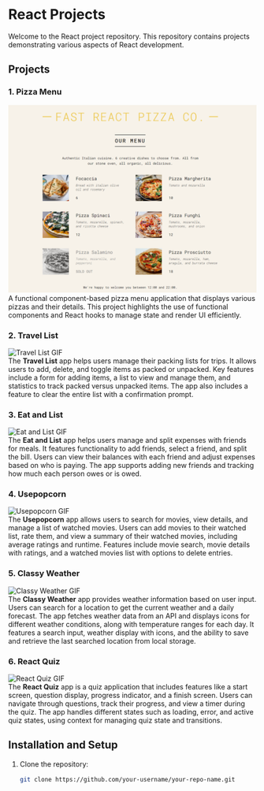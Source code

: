# React Projects

Welcome to the React project repository. This repository contains projects demonstrating various aspects of React development.

## Projects

### 1. **Pizza Menu**
![Pizza Menu Screenshot](https://github.com/CodeWithShivram/React-Js-Projetcs/blob/main/images/Screenshot%202024-09-09%20111300.png)  
A functional component-based pizza menu application that displays various pizzas and their details. This project highlights the use of functional components and React hooks to manage state and render UI efficiently.

### 2. **Travel List**
![Travel List GIF](https://media.giphy.com/media/6Qub9X4JG7zpO7cVd9/giphy.gif)  
The **Travel List** app helps users manage their packing lists for trips. It allows users to add, delete, and toggle items as packed or unpacked. Key features include a form for adding items, a list to view and manage them, and statistics to track packed versus unpacked items. The app also includes a feature to clear the entire list with a confirmation prompt.

### 3. **Eat and List**
![Eat and List GIF](https://media.giphy.com/media/flTfLBfE3j5hHkprdU/giphy.gif)  
The **Eat and List** app helps users manage and split expenses with friends for meals. It features functionality to add friends, select a friend, and split the bill. Users can view their balances with each friend and adjust expenses based on who is paying. The app supports adding new friends and tracking how much each person owes or is owed.

### 4. **Usepopcorn**
![Usepopcorn GIF](https://media.giphy.com/media/6btJR4hqsec4IOLiVh/giphy.gif)  
The **Usepopcorn** app allows users to search for movies, view details, and manage a list of watched movies. Users can add movies to their watched list, rate them, and view a summary of their watched movies, including average ratings and runtime. Features include movie search, movie details with ratings, and a watched movies list with options to delete entries.

### 5. **Classy Weather**
![Classy Weather GIF](https://media.giphy.com/media/UVepFaYXcXDbM77YdU/giphy.gif)  
The **Classy Weather** app provides weather information based on user input. Users can search for a location to get the current weather and a daily forecast. The app fetches weather data from an API and displays icons for different weather conditions, along with temperature ranges for each day. It features a search input, weather display with icons, and the ability to save and retrieve the last searched location from local storage.

### 6. **React Quiz**
![React Quiz GIF](https://media.giphy.com/media/p4piauYhsMUEKnWVrZ/giphy.gif)  
The **React Quiz** app is a quiz application that includes features like a start screen, question display, progress indicator, and a finish screen. Users can navigate through questions, track their progress, and view a timer during the quiz. The app handles different states such as loading, error, and active quiz states, using context for managing quiz state and transitions.

## Installation and Setup

1. Clone the repository:
   ```bash
   git clone https://github.com/your-username/your-repo-name.git
